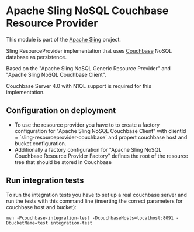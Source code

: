 # Apache Sling NoSQL Couchbase Resource Provider

This module is part of the [Apache Sling](https://sling.apache.org) project.

Sling ResourceProvider implementation that uses [Couchbase](http://www.couchbase.com/) NoSQL database as persistence.

Based on the "Apache Sling NoSQL Generic Resource Provider" and "Apache Sling NoSQL Couchbase Client".

Couchbase Server 4.0 with N1QL support is required for this implementation.


Configuration on deployment
---------------------------

* To use the resource provider you have to to create a factory configuration for "Apache Sling NoSQL Couchbase Client" with clientId = ´sling-resourceprovider-couchbase´ and propert couchbase host and bucket configuration.
* Additionally a factory configuration for "Apache Sling NoSQL Couchbase Resource Provider Factory" defines the root of the resource tree that should be stored in Couchbase


Run integration tests
---------------------

To run the integration tests you have to set up a real couchbase server and run the tests with this command line (inserting the correct parameters for couchbase host and bucket):

```
mvn -Pcouchbase-integration-test -DcouchbaseHosts=localhost:8091 -DbucketName=test integration-test
```
